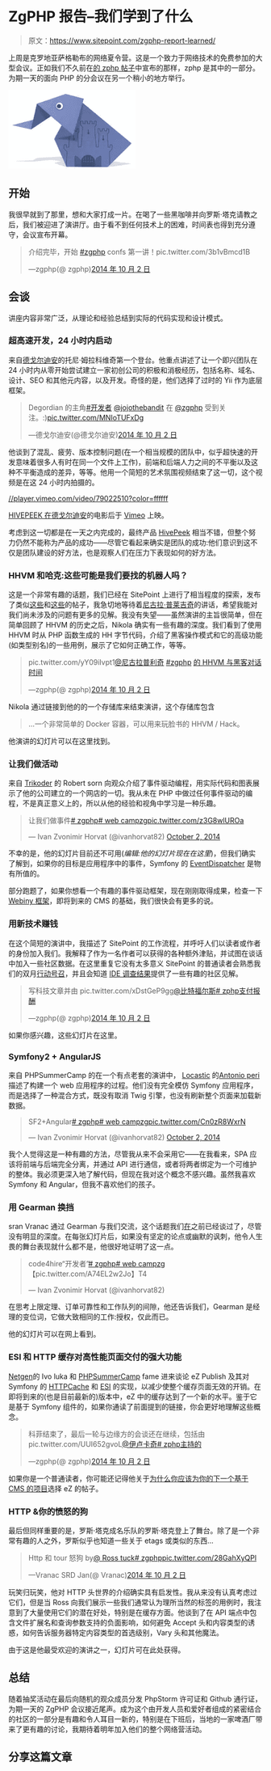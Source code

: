 # ZgPHP 报告–我们学到了什么

> 原文：<https://www.sitepoint.com/zgphp-report-learned/>

上周是克罗地亚萨格勒布的网络夏令营。这是一个致力于网络技术的免费参加的大型会议。正如我们不久前在[的 zphp 帖子](https://www.sitepoint.com/zgphp-conference-2014-free-entry/)中宣布的那样，zphp 是其中的一部分。为期一天的面向 PHP 的分会议在另一个稍小的地方举行。

![](img/dde2bc6d422f830aca01805071290d15.png)

## 开始

我很早就到了那里，想和大家打成一片。在喝了一些黑咖啡并向罗斯·塔克请教之后，我们被迎进了演讲厅。由于看不到任何技术上的困难，时间表也得到充分遵守，会议宣布开幕。

> 介绍完毕，开始 [#zgphp](https://twitter.com/hashtag/zgphp?src=hash) confs 第一讲！pic.twitter.com/3b1vBmcd1B
> 
> —zgphp(@ zgphp)[2014 年 10 月 2 日](https://twitter.com/zgphp/status/517601152368914432)

## 会谈

讲座内容非常广泛，从理论和经验总结到实际的代码实现和设计模式。

### 超高速开发，24 小时内启动

来自[德戈尔迪安](http://www.degordian.com/)的托尼·姆拉科维奇第一个登台。他重点讲述了让一个即兴团队在 24 小时内从零开始尝试建立一家初创公司的积极和消极经历，包括名称、域名、设计、SEO 和其他元内容，以及开发。奇怪的是，他们选择了过时的 Yii 作为底层框架。

> Degordian 的主角[#开发者](https://twitter.com/hashtag/developer?src=hash) [@jojothebandit](https://twitter.com/jojothebandit) 在 [@zgphp](https://twitter.com/zgphp) 受到关注。:)[pic.twitter.com/MNIoTUFxDg](http://t.co/MNIoTUFxDg)
> 
> —德戈尔迪安(@德戈尔迪安)[2014 年 10 月 2 日](https://twitter.com/degordian/status/517603706721017856)

他谈到了混乱、疲劳、版本控制问题(在一个相当规模的团队中，似乎超快速的开发意味着很多人有时在同一个文件上工作)，前端和后端人力之间的不平衡以及这种不平衡造成的差异，等等。他用一个简短的艺术氛围视频结束了这一切，这个视频是在这 24 小时内拍摄的。

[//player.vimeo.com/video/79022510?color=ffffff](//player.vimeo.com/video/79022510?color=ffffff)

[HIVEPEEK 在](https://vimeo.com/79022510)[德戈尔迪安](https://vimeo.com/degordian)的电影后于 [Vimeo](https://vimeo.com) 上映。

考虑到这一切都是在一天之内完成的，最终产品 [HivePeek](http://hivepeek.com/) 相当不错，但整个努力仍然不能称为产品的成功——尽管它看起来确实是团队的成功:他们意识到这不仅是团队建设的好方法，也是观察人们在压力下表现如何的好方法。

### HHVM 和哈克:这些可能是我们要找的机器人吗？

这是一个非常有趣的话题，我们已经在 SitePoint 上进行了相当程度的探索，发布了类似[这些](https://www.sitepoint.com/hhvm-and-wordpress/)和[这些](https://www.sitepoint.com/premium/books/hacking-the-hacker/read/1)的帖子，我急切地等待着[尼古拉·普莱吉奇](http://twitter.com/nikolaplejic)的讲话，希望我能对我们尚未涉及的问题有更多的见解。我没有失望——虽然演讲的主旨很简单，但在简单回顾了 HHVM 的历史之后，Nikola 确实有一些有趣的深度。我们看到了使用 HHVM 时从 PHP 函数生成的 HH 字节代码，介绍了黑客操作模式和它的高级功能(如类型别名)的一些用例，展示了它如何正确工作，等等。

> pic.twitter.com/yY09iIvpt1[@尼古拉普利奇](https://twitter.com/nikolaplejic) [#zgphp](https://twitter.com/hashtag/zgphp?src=hash) [的 HHVM 与黑客对话时间](http://t.co/yY09iIvpt1)
> 
> —zgphp(@ zgphp)[2014 年 10 月 2 日](https://twitter.com/zgphp/status/517617321691856896)

Nikola 通过链接到他的的一个存储库来结束演讲，这个存储库包含

> …一个非常简单的 Docker 容器，可以用来玩脸书的 HHVM / Hack。

他演讲的幻灯片可以在这里找到。

### 让我们做活动

来自 [Trikoder](http://www.trikoder.hr/) 的 Robert sorn 向观众介绍了事件驱动编程，用实际代码和图表展示了他的公司建立的一个网店的一切。我从未在 PHP 中做过任何事件驱动的编程，不是真正意义上的，所以从他的经验和视角中学习是一种乐趣。

> 让我们做事件[# zgphp](https://twitter.com/hashtag/zgphp?src=hash)[# web campzg](https://twitter.com/hashtag/webcampZG?src=hash)[pic.twitter.com/z3G8wlUROa](http://t.co/z3G8wlUROa)
> 
> — Ivan Zvonimir Horvat (@ivanhorvat82) [October 2, 2014](https://twitter.com/ivanhorvat82/status/517634819376046080)

不幸的是，他的幻灯片目前还不可用(*编辑:他的幻灯片现在在这里*)，但我们确实了解到，如果你的目标是应用程序中的事件，Symfony 的 [EventDispatcher](http://symfony.com/doc/current/components/event_dispatcher/introduction.html) 是物有所值的。

部分跑题了，如果你想看一个有趣的事件驱动框架，现在刚刚取得成果，检查一下 [Webiny 框架](https://github.com/Webiny/framework)，即将到来的 CMS 的基础，我们很快会有更多的说。

### 用新技术赚钱

在这个简短的演讲中，我描述了 SitePoint 的工作流程，并呼吁人们以读者或作者的身份加入我们。我解释了作为一名作者可以获得的各种额外津贴，并试图在谈话中加入一些社区数据。在这里重复它没有太多意义 SitePoint 的普通读者会熟悉我们的双月[行动号召](https://www.sitepoint.com/welcoming-new-authors-july-august-2014/)，并且会知道 [IDE 调查结果](https://www.sitepoint.com/best-php-ide-2014-survey-results/)提供了一些有趣的社区见解。

> 写科技文章并由 pic.twitter.com/xDstGeP9gg[@比特福尔斯](https://twitter.com/bitfalls)[# zphp](https://twitter.com/hashtag/zgphp?src=hash)[支付报酬](http://t.co/xDstGeP9gg)
> 
> —zgphp(@ zgphp)[2014 年 10 月 2 日](https://twitter.com/zgphp/status/517645413915316225)

如果你感兴趣，这些幻灯片在这里。

### Symfony2 + AngularJS

来自 PHPSummerCamp 的在一个有点老套的演讲中， [Locastic](http://www.locastic.com/) 的[Antonio peri](https://twitter.com/antonioperic)描述了构建一个 web 应用程序的过程。他们没有完全模仿 Symfony 应用程序，而是选择了一种混合方式，既没有取消 Twig 引擎，也没有刷新整个页面来加载新数据。

> SF2+Angular[# zgphp](https://twitter.com/hashtag/zgphp?src=hash)[# web campzg](https://twitter.com/hashtag/webcampZG?src=hash)[pic.twitter.com/Cn0zR8WxrN](http://t.co/Cn0zR8WxrN)
> 
> — Ivan Zvonimir Horvat (@ivanhorvat82) [October 2, 2014](https://twitter.com/ivanhorvat82/status/517670169595113472)

我个人觉得这是一种有趣的方法，尽管我从来不会采用它——在我看来，SPA 应该将前端与后端完全分离，并通过 API 进行通信，或者将两者绑定为一个可维护的整体。我必须更深入地了解代码，但现在我对这个概念不感兴趣。虽然我喜欢 Symfony 和 Angular，但我不喜欢他们的孩子。

### 用 Gearman 换挡

sran Vranac 通过 Gearman 与我们交流，这个话题我们[在](https://www.sitepoint.com/introduction-gearman-multi-tasking-php/)之前已经谈过了，尽管没有明显的深度。在每张幻灯片后，如果没有坚定的论点或幽默的讽刺，他令人生畏的舞台表现就什么都不是，他很好地证明了这一点。

> code4hire“开发者”[# zgphp](https://twitter.com/hashtag/zgphp?src=hash)[# web campzg](https://twitter.com/hashtag/webcampZG?src=hash)【pic.twitter.com/A74EL2w2Jo】T4
> 
> — Ivan Zvonimir Horvat (@ivanhorvat82)

在思考上限定理、订单可靠性和工作队列的间隙，他还告诉我们，Gearman 是经理的变位词，它做大致相同的工作:授权，仅此而已。

他的幻灯片可以在网上看到。

### ESI 和 HTTP 缓存对高性能页面交付的强大功能

[Netgen](https://twitter.com/ilukac)的 Ivo luka 和 [PHPSummerCamp](https://www.sitepoint.com/phpsummercamp-review/) fame 进来谈论 eZ Publish 及其对 Symfony 的 [HTTPCache](http://symfony.com/doc/current/book/http_cache.html) 和 [ESI](http://symfony.com/doc/current/book/http_cache.html#edge-side-includes) 的实现，以减少使整个缓存页面无效的开销。在即将到来的(也是目前最新的)版本中，eZ 中的缓存达到了一个新的水平。鉴于它是基于 Symfony 组件的，如果你通读了前面提到的链接，你会更好地理解这些概念。

> 科菲结束了，最后一轮与边缘方的会谈还在继续，包括由 pic.twitter.com/UUI652gvoL[@伊卢卡奇](https://twitter.com/ilukac)[# zphp](https://twitter.com/hashtag/zgphp?src=hash)[主持的](http://t.co/UUI652gvoL)
> 
> —zgphp(@ zgphp)[2014 年 10 月 2 日](https://twitter.com/zgphp/status/517691587296788480)

如果你是一个普通读者，你可能还记得他关于[为什么你应该为你的下一个基于 CMS 的项目](https://www.sitepoint.com/9-reasons-consider-ez-publish-cms-next-web-project/)选择 eZ 的帖子。

### HTTP &你的愤怒的狗

最后但同样重要的是，罗斯·塔克成名乐队的罗斯·塔克登上了舞台。除了是一个非常有趣的人之外，罗斯似乎也知道一些关于 etags 或类似的东西…

> Http 和 tour 怒狗 by[@ Ross tuck](https://twitter.com/rosstuck)[# zgphp](https://twitter.com/hashtag/zgphp?src=hash)[pic.twitter.com/28GahXyQPl](http://t.co/28GahXyQPl)
> 
> —Vranac SRD Jan(@ Vranac)[2014 年 10 月 2 日](https://twitter.com/vranac/status/517700475698032640)

玩笑归玩笑，他对 HTTP 头世界的介绍确实具有启发性。我从来没有认真考虑过它们，但是当 Ross 向我们展示一些我们通常认为理所当然的标签的用例时，我注意到了大量使用它们的潜在好处，特别是在缓存方面。他谈到了在 API 端点中包含文件扩展名和查询参数支持的负面影响，如何避免 Accept 头和内容类型的诱惑，如何告诉服务器特定内容类型的首选级别，Vary 头和其他魔法。

由于这是他最受欢迎的演讲之一，幻灯片可在此处获得。

## 总结

随着抽奖活动在最后向随机的观众成员分发 PhpStorm 许可证和 Github 通行证，为期一天的 ZgPHP 会议接近尾声。成为这个由开发人员和爱好者组成的紧密结合的社区的一部分是有趣和令人耳目一新的，特别是在下班后，当地的一家啤酒厂带来了更有趣的讨论，我期待着明年加入他们的整个网络营活动。

## 分享这篇文章